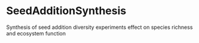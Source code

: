 # SeedAdditionSynthesis
Synthesis of seed addition diversity experiments effect on species richness and ecosystem function
